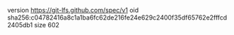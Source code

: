 version https://git-lfs.github.com/spec/v1
oid sha256:c04782416a8c1a1ba6fc62de216fe24e629c2400f35df65762e2fffcd2405db1
size 602
